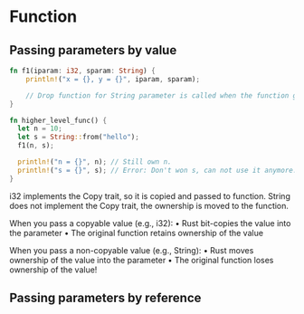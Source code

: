 # Function

## Passing parameters by value

```rs
fn f1(iparam: i32, sparam: String) {
    println!("x = {}, y = {}", iparam, sparam);

    // Drop function for String parameter is called when the function goes out of scope to deallocate the memory.
}

fn higher_level_func() {
  let n = 10;
  let s = String::from("hello");
  f1(n, s);

  println!("n = {}", n); // Still own n.
  println!("s = {}", s); // Error: Don't won s, can not use it anymore.
}
```

i32 implements the Copy trait, so it is copied and passed to function.
String does not implement the Copy trait, the ownership is moved to the function.

When you pass a copyable value (e.g., i32):
• Rust bit-copies the value into the parameter
• The original function retains ownership of the value

When you pass a non-copyable value (e.g., String):
• Rust moves ownership of the value into the parameter
• The original function loses ownership of the value!

## Passing parameters by reference
